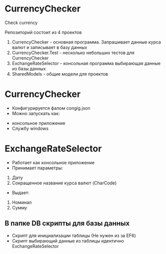 # CurrencyChecker
Check currency

Репозиторий состоит из 4 проектов

1. CurrencyChecker - основная программа. Запрашивает данные курса валют и записывает в базу данных
2. CurrencyChecker.Test - несколько небольших тестов для CurrencyChecker
3. ExchangeRateSelector - консольная программа выбирающая данные из базы данных
4. SharedModels - общие модели для проектов

# CurrencyChecker
- Конфигурируется фалом congig.json
- Можно запускать как:
* консольное приложение
* Службу windows

# ExchangeRateSelector
- Работает как консольное приложение
- Принимает параметры:
1. Дату
2. Сокращенное название курса валют (CharCode)
- Выдает:
1. Номинал
2. Сумму

## В папке DB скрипты для базы данных
- Скрипт для инициализации таблицы (Не нужен из за EF6)
- Скрипт выбирающий данные из таблицы идентично ExchangeRateSelector